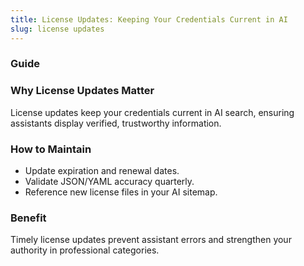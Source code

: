 ```yaml
---
title: License Updates: Keeping Your Credentials Current in AI
slug: license updates
---
```


### Guide
### Why License Updates Matter
License updates keep your credentials current in AI search, ensuring assistants display verified, trustworthy information.

### How to Maintain
- Update expiration and renewal dates.
- Validate JSON/YAML accuracy quarterly.
- Reference new license files in your AI sitemap.

### Benefit
Timely license updates prevent assistant errors and strengthen your authority in professional categories.